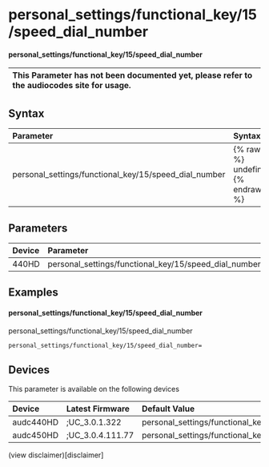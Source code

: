 ﻿---
description: personal_settings/functional_key/15/speed_dial_number
search: false
---

# personal_settings/functional_key/15/speed_dial_number

#### personal_settings/functional_key/15/speed_dial_number


| This Parameter has not been documented yet, please refer to the audiocodes site for usage.  |
| :--- |

## Syntax
| Parameter | Syntax |
| :--- | :--- |
|personal_settings/functional_key/15/speed_dial_number | {% raw %} undefined {% endraw %} |

## Parameters
|Device|Parameter|value|Description|
|:---|:---|:---|:---|
| 440HD | personal_settings/functional_key/15/speed_dial_number |  |  |

## Examples
#### personal_settings/functional_key/15/speed_dial_number

personal_settings/functional_key/15/speed_dial_number

```
personal_settings/functional_key/15/speed_dial_number=
```

## Devices
This parameter is available on the following devices

| Device | Latest Firmware | Default Value |
|:---|:---|:---|
| audc440HD | ;UC_3.0.1.322 | personal_settings/functional_key/15/speed_dial_number= 
| audc450HD | ;UC_3.0.4.111.77 | personal_settings/functional_key/15/speed_dial_number= 

(view disclaimer)[disclaimer]
